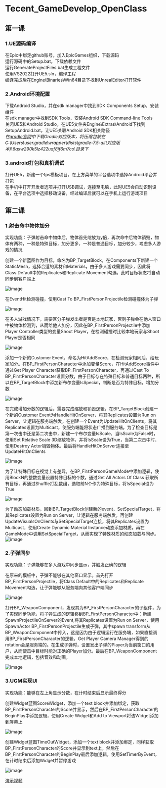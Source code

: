 # Tecent_GameDevelop_OpenClass  
## 第一课  
### 1.UE源码编译  
在Epic中绑定github账号，加入EpicGames组织，下载源码  
运行源码中的Setup.bat，下载依赖文件  
运行GenerateProjectFiles.bat生成工程文件  
使用VS2022打开UE5.sln，编译工程  
编译完成后在Engine\Binaries\Win64目录下找到UnrealEditor打开软件  
### 2.Android环境配置  
下载Android Studio，并在sdk manager中找到SDK Components Setup，安装组件  
在sdk manager中找到SDK Tools，安装Android SDK Command-line Tools  
关闭UE5和Android Studio，在UE5文件夹Engine\Extras\Android下找到SetupAndroid.bat，让UE5关联Android SDK相关路径  
*在[gradle官网](https://services.gradle.org/distributions/)中下载Gradle对应版本，将压缩包放在C:\Users\user\.gradle\wrapper\dists\gradle-7.5-all(对应版本)\6qsw290k5lz422uaf8jf6m7co\目录下*  
### 3.android打包和真机调试  
打开UE5，新建一个fps模板项目，在上方菜单的平台选项中选择Android平台并打包   
在手机中打开开发者选项并打开USB调试，连接至电脑，此时UE5会自动识别设备，在平台选项中选择移动设备，经过编译后就可以在手机上运行游戏项目  
## 第二课  
### 1.射击命中物体加分  
实现功能：子弹射击命中物体后，物体首先缩放为y倍，再次命中后物体销毁，物体有两种，一种是特殊目标，加分更多，一种是普通目标，加分较少，考虑多人游戏的情况  
  
创建一个新蓝图作为目标，命名为BP_TargetBlock，在Components下新建一个StaticMesh，选择合适的素材和Materials，由于多人游戏需要同步，因此将Class Default中的Replicates和Replicate Movement勾选，此时目标状态将自动同步到客户端上  
  
![image](https://github.com/dreambybed/Tecent_GameDevelop_OpenClass/blob/main/class2/fig1.png)
    
在EventHit检测碰撞，使用Cast To BP_FirstPersonProjectile检测碰撞体为子弹  
  
![image](https://github.com/dreambybed/Tecent_GameDevelop_OpenClass/blob/main/class2/fig2.png)
  
在多人游戏情况下，需要区分子弹发出者是否是本地玩家，否则子弹会在他人窗口中被物体检测到，从而给他人加分，因此在BP_FirstPersonProjectile中添加Player Controller类型的变量Shoot Player，在检测碰撞时比较本地玩家与Shoot Player是否相同  
  
![image](https://github.com/dreambybed/Tecent_GameDevelop_OpenClass/blob/main/class2/fig3.png)  
  
添加一个新的Customer Event，命名为HitAddScore，在检测玩家相同后，给玩家加分。在BP_FirstPersonCharacter中添加变量Score，在HitAddScore事件中通过Get Player Character获取BP_FirstPersonCharacter，再通过Cast To BP_FirstPersonCharacter设置分数，由于目标存在特殊目标和普通目标两种，所以在BP_TargetBlock中添加新布尔变量IsSpecial，判断是否为特殊目标，增加分数  
  
![image](https://github.com/dreambybed/Tecent_GameDevelop_OpenClass/blob/main/class2/fig4.png)  
  
在完成增加分数的逻辑后，需要完成缩放和销毁逻辑，在BP_TargetBlock创建一个新的Customer Event为HandleHitOnServer，将其Replicates设置为Run on Server，让逻辑在服务端触发，在创建一个Event为UpdateHitOnClients，将其Replicates设置为Multicast，使服务端能将状态广播到服务端。为了检查目标是第一次击中还是第二次击中，新建一个布尔变量IsScale，当IsScale为False时，使用Set Relative Scale 3D缩放物体，并将IsScale设为True，当第二次击中时，使用Destroy Actor销毁物体。最后将HandleHitOnServer连接至UpdateHitOnClients  
  
![image](https://github.com/dreambybed/Tecent_GameDevelop_OpenClass/blob/main/class2/fig5.png)  
  
为了让特殊目标在视觉上有差异，在BP_FirstPersonGameMode中添加逻辑，使用BlockN的整数变量设置特殊目标的个数，通过Get All Actors Of Class 获取所有目标，再通过Shuffle打乱数组，选取前N个作为特殊目标，将IsSpecial设为True  
  
![image](https://github.com/dreambybed/Tecent_GameDevelop_OpenClass/blob/main/class2/fig6.png)  
  
为了动态加载材质，回到BP_TargetBlock创建新的event，SetSpecialTarget，将其Replicates设置为Run on Server，让逻辑在服务端触发，再创建UpdateVisualsOnClients与SetSpecialTarget连接，将其Replicates设置为Multicast，使用Create Dynamic Material Instance动态添加材质，再在GameMode中调用SetSpecialTarget，从而实现了特殊材质的动态加载与同步。  
![image](https://github.com/dreambybed/Tecent_GameDevelop_OpenClass/blob/main/class2/fig7.png)  
### 2.子弹同步  
实现功能：子弹能够在多人游戏中同步显示，并触发正确的逻辑  
  
在原来的模板中，子弹不能够在其他窗口显示。首先打开BP_FirstPersonProjectile，将Class Default中的Replicates和Replicate Movement勾选，让子弹能够从服务端向其他客户端同步  
  
![image](https://github.com/dreambybed/Tecent_GameDevelop_OpenClass/blob/main/class2/fig8.png)  
  
打开BP_WeaponComponent，发现其为BP_FirstPersonCharacter的子组件，为了实现同步功能，将子弹生成的逻辑移到BP_FirstPersonCharacter中：新建SpawnProjectileOnServer的Event,将其Replicates设置为Run on Server，使用SpawnActor BP_FirstPersonProjectile生成子弹，其中spawn transform从BP_WeaponComponent中传入，这是因为由于逻辑运行在服务端，如果直接调用BP_FirstPersonCharacter的逻辑，Get Player Camera Manager得到的rotation会是服务端的。在生成子弹时，设置发出子弹的Player为当前窗口的用户，从而使击中目标时能对正确的Player加分。最后在BP_WeaponComponent完成本地逻辑，包括音效和动画。  
  
![image](https://github.com/dreambybed/Tecent_GameDevelop_OpenClass/blob/main/class2/fig9.png)  
  
### 3.UGM实现UI  
实现功能：能够在左上角显示分数，在计时结束后显示最终得分 
  
创建Widget蓝图ScoreWidget，添加一个text block并添加绑定，获取BP_FirstPersonCharacter的Score并显示，然后在BP_FirstPersonCharacter的BeginPlay中添加逻辑，使用Create Widget和Add to Viewport将该Widget添加到屏幕上  

![image](https://github.com/dreambybed/Tecent_GameDevelop_OpenClass/blob/main/class2/fig10.png)  
  
创建Widget蓝图TimeOutWidget，添加一个text block并添加绑定，同样获取BP_FirstPersonCharacter的Score并显示到text上，然后在BP_FirstPersonCharacter的BeginPlay最后添加逻辑，使用SetTimerByEvent，在计时结束后添加Widget并暂停游戏  

![image](https://github.com/dreambybed/Tecent_GameDevelop_OpenClass/blob/main/class2/fig11.png)  

[演示视频](https://github.com/dreambybed/Tecent_GameDevelop_OpenClass/blob/main/class2/Class2.mp4)
